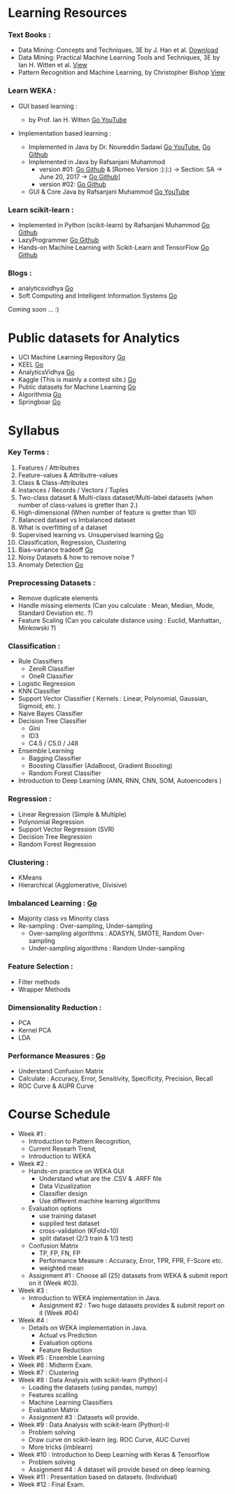 # Learning Resources
### Text Books :
- Data Mining: Concepts and Techniques, 3E by J. Han et al. [Download](http://myweb.sabanciuniv.edu/rdehkharghani/files/2016/02/The-Morgan-Kaufmann-Series-in-Data-Management-Systems-Jiawei-Han-Micheline-Kamber-Jian-Pei-Data-Mining.-Concepts-and-Techniques-3rd-Edition-Morgan-Kaufmann-2011.pdf)
- Data Mining: Practical Machine Learning Tools and Techniques, 3E by Ian H. Witten et al. [View](https://www.amazon.com/Data-Mining-Practical-Techniques-Management/dp/0123748569)
- Pattern Recognition and Machine Learning, by Christopher Bishop [View](https://www.amazon.com/Pattern-Recognition-Learning-Information-Statistics/dp/0387310738)

### Learn WEKA :

- GUI based learning :
  - by Prof. Ian H. Witten [Go YouTube](https://www.youtube.com/user/WekaMOOC/playlists)
  
- Implementation based learning :
  - Implemented in Java by Dr. Noureddin Sadawi [Go YouTube](https://www.youtube.com/playlist?list=PLea0WJq13cnBVfsPVNyRAus2NK-KhCuzJ), [Go Github](https://github.com/nsadawi/WEKA-API/tree/master/src)
  - Implemented in Java by Rafsanjani Muhammod
    - version #01: [Go Github](https://github.com/mrzResearchArena/Machine-Learning-Algorithms-with-WEKA/blob/master/MainClassV1.java) & [Romeo Version :):):) -> Section: SA -> June 20, 2017 -> [Go Github](https://github.com/mrzResearchArena/Machine-Learning-Algorithms-with-WEKA/blob/master/Romeo.java)]
    - version #02: [Go Github](https://github.com/mrzResearchArena/Machine-Learning-Algorithms-with-WEKA/blob/master/MainClassV2.java)
  - GUI & Core Java by Rafsanjani Muhammod [Go YouTube](https://www.youtube.com/playlist?list=PL3BNX6CPOw7q66qsYIcF18sswBN1sJcAm)
  
### Learn scikit-learn :
- Implemented in Python (scikit-learn) by Rafsanjani Muhammod [Go Github](https://github.com/mrzResearchArena/Machine-Learning-Algorithms-with-Python)
- LazyProgrammer [Go Github](https://github.com/lazyprogrammer)
- Hands-on Machine Learning with Scikit-Learn and TensorFlow [Go Github](https://github.com/ageron/handson-ml)



### Blogs :
- analyticsvidhya [Go](https://www.analyticsvidhya.com/blog/2016/10/16-new-must-watch-tutorials-courses-on-machine-learning/)
- Soft Computing and Intelligent Information Systems [Go](http://sci2s.ugr.es/imbalanced#Introduction%20to%20Classification%20with%20Imbalanced%20Datasets)

Coming soon ... :)

# Public datasets for Analytics
- UCI Machine Learning Repository [Go](http://archive.ics.uci.edu/ml/datasets.html)
- KEEL [Go](http://keel.es/)
- AnalyticsVidhya [Go](https://www.analyticsvidhya.com/blog/2016/11/25-websites-to-find-datasets-for-data-science-projects/)
- Kaggle (This is mainly a contest site.) [Go](https://www.kaggle.com/datasets)
- Public datasets for Machine Learning [Go](http://homepages.inf.ed.ac.uk/rbf/IAPR/researchers/MLPAGES/mldat.htm)
- Algorithmia [Go](http://blog.algorithmia.com/machine-learning-datasets-for-data-scientists/)
- Springboar [Go](https://www.springboard.com/blog/free-public-data-sets-data-science-project/)


# Syllabus

### Key Terms :
  1. Features / Attributres
  2. Feature-values & Attributre-values
  3. Class & Class-Attributes
  4. Instances / Records / Vectors / Tuples
  5. Two-class dataset & Multi-class dataset/Multi-label datasets (when number of class-values is gretter than 2.)
  6. High-dimensional (When number of feature is gretter than 10)
  7. Balanced dataset vs Imbalanced dataset
  8. What is overfitting of a dataset
  9. Supervised learning vs. Unsupervised learning [Go](http://dataaspirant.com/2014/09/19/supervised-and-unsupervised-learning/)
  10. Classification, Regression, Clustering
  11. Bias–variance tradeoff [Go](http://www.learnopencv.com/bias-variance-tradeoff-in-machine-learning/)
  12. Noisy Datasets & how to remove noise ?
  13. Anomaly Detection [Go](http://cucis.ece.northwestern.edu/projects/DMS/publications/AnomalyDetection.pdf)
  
    
### Preprocessing Datasets :
- Remove duplicate elements
- Handle missing elements (Can you calculate : Mean, Median, Mode, Standard Deviation etc. ?)
- Feature Scaling (Can you calculate distance using : Euclid, Manhattan, Minkowski ?)

### Classification :
- Rule Classifiers
  - ZeroR Classifier
  - OneR Classifier
- Logistic Regression
- KNN Classifier
- Support Vector Classifier ( Kernels : Linear, Polynomial, Gaussian, Sigmoid, etc. )
- Naive Bayes Classifier
- Decision Tree Classifier
  - Gini
  - ID3
  - C4.5 / C5.0 / J48
- Ensemble Learning
  - Bagging Classifier
  - Boosting Classifier (AdaBoost, Gradient Boosting)
  - Random Forest Classifier
- Introduction to Deep Learning (ANN, RNN, CNN, SOM, Autoencoders )  

### Regression :
- Linear Regression (Simple & Multiple)
- Polynomial Regression
- Support Vector Regression (SVR)
- Decision Tree Regression
- Random Forest Regression

### Clustering :
- KMeans
- Hierarchical (Agglomerative, Divisive)

### Imbalanced Learning : [Go](https://svds.com/learning-imbalanced-classes/)
- Majority class vs Minority class
- Re-sampling : Over-sampling, Under-sampling
  - Over-sampling algorithms : ADASYN, SMOTE, Random Over-sampling
  - Under-sampling algorithms : Random Under-sampling

### Feature Selection :
- Filter methods
- Wrapper Methods

### Dimensionality Reduction :
- PCA
- Kernel PCA
- LDA

### Performance Measures : [Go](https://classeval.wordpress.com/introduction/basic-evaluation-measures/)
- Understand Confusion Matrix
- Calculate : Accuracy, Error, Sensitivity, Specificity, Precision, Recall
- ROC Curve & AUPR Curve

# Course Schedule
  - Week #1 :
    - Introduction to Pattern Recognition,
    - Current Researh Trend, 
    - Introduction to WEKA
  - Week #2 :
    - Hands-on practice on WEKA GUI
      - Understand what are the .CSV & .ARFF file
      - Data Vizualization
      - Classifier design
      - Use different machine learning algorithms
    - Evaluation options
      - use training dataset
      - supplied test dataset
      - cross-validation (KFold=10)
      - split dataset (2/3 train & 1/3 test)
    - Confusion Matrix
      - TP, FP, FN, FP
      - Performance Measure : Accuracy, Error, TPR, FPR, F-Score etc.
      - weighted mean
    - Assignment #1 : Choose all (25) datasets from WEKA & submit report on it (Week #03).
  - Week #3 :
    - Introduction to WEKA implementation in Java.
      - Assignment #2 : Two huge datasets provides & submit report on it (Week #04)
  - Week #4 :
    - Details on WEKA implementation in Java.
      - Actual vs Prediction
      - Evaluation options
      - Feature Reduction
  - Week #5 : Ensemble Learning
  - Week #6 : Midterm Exam.
  - Week #7 : Clustering
  - Week #8 : Data Analysis with scikit-learn (Python)-I
    - Loading the datasets (using pandas, numpy)
    - Features scalling
    - Machine Learning Classifiers
    - Evaluation Matrix
    - Assignment #3 : Datasets will provide.
  - Week #9 : Data Analysis with scikit-learn (Python)-II
    - Problem solving
    - Draw curve on scikit-learn (eg. ROC Curve, AUC Curve)
    - More tricks (imblearn)
  - Week #10 : Introduction to Deep Learning with Keras & Tensorflow
    - Problem solving
    - Assignment #4 : A dataset will provide based on deep learning.
  - Week #11 : Presentation based on datasets. (Individual)
  - Week #12 : Final Exam.
